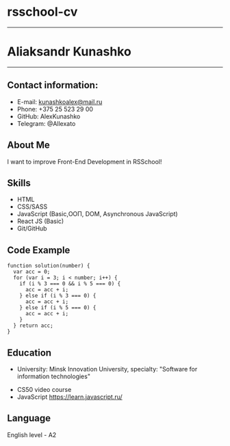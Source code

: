 # rsschool-cv
************
# Aliaksandr Kunashko
************
## Contact information:
* E-mail: kunashkoalex@mail.ru
* Phone: +375 25 523 29 00
* GitHub: AlexKunashko
* Telegram: @Allexato 

## About Me
I want to improve Front-End Development in RSSchool!
## Skills
* HTML
* CSS/SASS
* JavaScript (Basic,ООП, DOM, Asynchronous JavaScript)
* React JS (Basic)
* Git/GitHub

## Code Example
```
function solution(number) {
  var acc = 0;
  for (var i = 3; i < number; i++) {
    if (i % 3 === 0 && i % 5 === 0) {      
      acc = acc + i;
    } else if (i % 3 === 0) {      
      acc = acc + i;
    } else if (i % 5 === 0) {      
      acc = acc + i;
    }
  } return acc;
}
```
## Education
* University: Minsk Innovation University, specialty: "Software for information technologies"
+ CS50 video course
+ JavaScript https://learn.javascript.ru/

## Language
English level - A2
